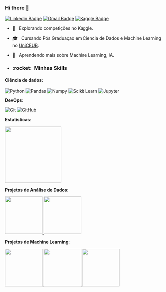 ### Hi there 👋
[![Linkedin Badge](https://img.shields.io/badge/-LinkedIn-blue?style=flat-square&logo=Linkedin&logoColor=white&link=https://www.linkedin.com/in/lucas-cardoso-68498921///)](https://www.linkedin.com/in/lucas-cardoso-68498921//)
[![Gmail Badge](https://img.shields.io/badge/-Gmail-red?style=flat-square&logo=Gmail&logoColor=white&link=lucas11027@gmail.com)](lucas11027@gmail.com)
[![Kaggle Badge](https://img.shields.io/badge/-kaggle-blue?style=flat-square&logo=kaggle&logoColor=white&link=https://www.kaggle.com/lucascardoso12)](https://www.kaggle.com/lucascardoso12)



- 🤔 &nbsp; Explorando competições no Kaggle.
- 🎓 &nbsp; Cursando Pós Graduaçao em Ciencia de Dados e Machine Learning  no <a href=https://www.uniceub.br/>UniCEUB</a>.
- 🌱 &nbsp; Aprendendo mais sobre Machine Learning, IA.


- <h3> :rocket: &nbsp;Minhas Skills </h3>

#### Ciência de dados:
 ![Python](https://img.shields.io/badge/-Python-black?style=flat-square&logo=Python)
 ![Pandas](https://img.shields.io/badge/-Pandas-black?style=flat-square&logo=Pandas)
 ![Numpy](https://img.shields.io/badge/-Numpy-black?style=flat-square&logo=Numpy)
 ![Scikit Learn](https://img.shields.io/badge/-Scikit%20Learn-black?style=flat-square&logo=scikit-learn)
 ![Jupyter](https://img.shields.io/badge/-Jupyter-black?style=flat-square&logo=Jupyter)

 **DevOps**:

  ![Git](https://img.shields.io/badge/-Git-333333?style=flat&logo=git)
  ![GitHub](https://img.shields.io/badge/-GitHub-333333?style=flat&logo=github)

<b> Estatísticas</b>:
<br/>

<a href="https://github.com/lucasguima12">
  <img height="180em" src="https://github-readme-stats-iota-hazel-90.vercel.app/api?username=lucasguima12&theme=dracula&show_icons=true" />
</a>

<br/>

<b> Projetos de Análise de Dados</b>:

<a href="https://github.com/lucasguima12/Analise-de-Dados-SIOPE">
  <img height="120em" src="https://github-readme-stats-iota-hazel-90.vercel.app/api/pin/?username=lucasguima12&repo=Analise-de-Dados-SIOPE&theme=dark" />
</a>

<a href="https://github.com/lucasguima12/Analise-de-Dados-Enade">
  <img height="120em" src="https://github-readme-stats-iota-hazel-90.vercel.app/api/pin/?username=lucasguima12&repo=Analise-de-Dados-Enade&theme=dark" />
</a>

<b> Projetos de Machine Learning</b>:

<a href="https://github.com/lucasguima12/Projeto-House-Prices">
  <img height="120em" src="https://github-readme-stats-iota-hazel-90.vercel.app/api/pin/?username=lucasguima12&repo=Projeto-House-Prices&theme=dark" />
</a>

<a href="https://github.com/lucasguima12/Projeto-Spaceship-Titanic">
  <img height="120em" src="https://github-readme-stats-iota-hazel-90.vercel.app/api/pin/?username=lucasguima12&repo=Projeto-Spaceship-Titanic&theme=dark" />
</a>

<a href="https://github.com/lucasguima12/Projeto-Titanic">
  <img height="120em" src="https://github-readme-stats-iota-hazel-90.vercel.app/api/pin/?username=lucasguima12&repo=Projeto-Titanic&theme=dark" />
</a>



